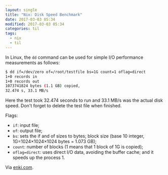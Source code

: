 ```yaml
---
layout: single
title: "Nix: Disk Speed Benchmark"
date: 2017-03-03 05:34
modified: 2017-03-03 05:34
categories: til
tags:
  - nix
  - til
---
```


In Linux, the `dd` command can be used for simple I/O performance measurements
as follows:

```bash
$ dd if=/dev/zero of=/root/testfile bs=1G count=1 oflag=direct
1+0 records in
1+0 records out
1073741824 bytes (1.1 GB) copied,
32.474 s, 33.1 MB/s
```

Here the test took 32.474 seconds to run and 33.1 MB/s was the actual disk speed.
Don't forget to delete the test file when finished.

Flags:

* `if`: input file;
* `of`: output file;
* `bs`: sets the if and of sizes to bytes;
  block size (base 10 integer, 1G=1024×1024×1024 bytes = 1.073 GB);
* `count`: number of blocks (1 means that 1 block of 1G is copied);
* `oflag=direct`: uses direct I/O data, avoiding the buffer cache; and
  it speeds up the process 1.

Via [enki.com](https://app.enkipro.com/#/insight/55860b435c637c4b29b92749).
